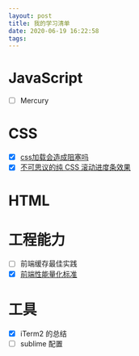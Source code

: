 ```yaml
---
layout: post
title: 我的学习清单
date: 2020-06-19 16:22:58
tags:
---
```


# JavaScript

- [ ] Mercury

# CSS
- [x] [css加载会造成阻塞吗](http://jocolorful.com/2020/05/25/%E6%88%91%E9%9C%80%E8%A6%81%E8%83%8C%E4%BC%9A%E7%9A%84%E5%89%8D%E7%AB%AF%E7%9F%A5%E8%AF%86%E4%BD%93%E7%B3%BB/)
- [x] [不可思议的纯 CSS 滚动进度条效果](https://juejin.im/post/5c35953ce51d45523f04b6d2)

# HTML

# 工程能力
- [ ] 前端缓存最佳实践
- [x] [前端性能量化标准]()

# 工具

- [x] iTerm2 的总结
- [ ] sublime 配置